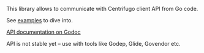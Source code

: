 This library allows to communicate with Centrifugo client API from Go code.

See [examples](https://github.com/centrifugal/centrifuge-go/tree/master/examples) to dive into.

[API documentation on Godoc](https://godoc.org/github.com/centrifugal/centrifuge-go)

API is not stable yet – use with tools like Godep, Glide, Govendor etc.
